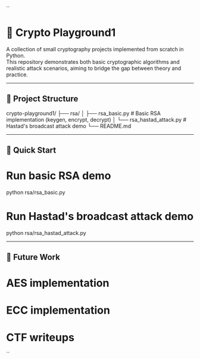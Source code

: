 ``
# 🔐 Crypto Playground1
A collection of small cryptography projects implemented from scratch in Python.  
This repository demonstrates both basic cryptographic algorithms and realistic attack scenarios, aiming to bridge the gap between theory and practice.

---

## 📁 Project Structure
crypto-playground1/
├── rsa/
│   ├── rsa_basic.py           # Basic RSA implementation (keygen, encrypt, decrypt)
│   └── rsa_hastad_attack.py   # Hastad's broadcast attack demo
└── README.md

---

## 🚀 Quick Start
# Run basic RSA demo
python rsa/rsa_basic.py

# Run Hastad's broadcast attack demo
python rsa/rsa_hastad_attack.py

---

## 📌 Future Work
# AES implementation
# ECC implementation
# CTF writeups
``
